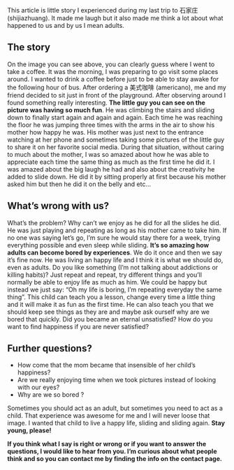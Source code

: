 This article is little story I experienced during my last trip to 石家庄 (shijiazhuang). It made me laugh but it also made me think a lot about what happened to us and by us I mean adults.

## The story
On the image you can see above, you can clearly guess where I went to take a coffee. It was the morning, I was preparing to go visit some places around. I wanted to drink a coffee before just to be able to stay awake for the following hour of bus. After ordering a 美式咖啡 (americano), me and my friend decided to sit just in front of the playground. After observing around I found something really interesting. **The little guy you can see on the picture was having so much fun**. He was climbing the stairs and sliding down to finally start again and again and again. Each time he was reaching the floor he was jumping three times with the arms in the air to show his mother how happy he was. His mother was just next to the entrance watching at her phone and sometimes taking some pictures of the little guy to share it on her favorite social media. During that situation, without caring to much about the mother, I was so amazed about how he was able to appreciate each time the same thing as much as the first time he did it. I was amazed about the big laugh he had and also about the creativity he added to slide down. He did it by sitting properly at first because his mother asked him but then he did it on the belly and etc…

## What’s wrong with us?
What’s the problem? Why can’t we enjoy as he did for all the slides he did. He was just playing and repeating as long as his mother came to take him. If no one was saying let’s go, I’m sure he would stay there for a week, trying everything possible and even sleep while sliding. **It’s so amazing how adults can become bored by experiences**. We do it once and then we say it’s fine now. He was living an happy life and I think it is what we should do, even as adults. Do you like something (I’m not talking about addictions or killing habits)? Just repeat and repeat, try different things and you’ll normally be able to enjoy life as much as him. We could be happy but instead we just say: “Oh my life is boring, I’m repeating everyday the same thing”. This child can teach you a lesson, change every time a little thing and it will make it as fun as the first time. He can also teach you that we should keep see things as they are and maybe ask ourself why are we bored that quickly. Did you became an eternal unsatisfied? How do you want to find happiness if you are never satisfied?

## Further questions?
- How come that the mom became that insensible of her child’s happiness?
- Are we really enjoying time when we took pictures instead of looking with our eyes?
- Why are we so bored ?

Sometimes you should act as an adult, but sometimes you need to act as a child. That experience was awesome for me and I will never loose that image. I wanted that child to live a happy life, sliding and sliding again. **Stay young, please!**

**If you think what I say is right or wrong or if you want to answer the questions, I would like to hear from you. I’m curious about what people think and so you can contact me by finding the info on the contact page.**
